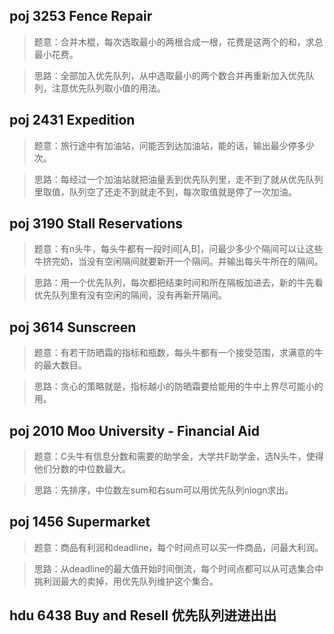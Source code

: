 ## poj 3253 Fence Repair
>题意：合并木棍，每次选取最小的两根合成一根，花费是这两个的和，求总最小花费。

>思路：全部加入优先队列，从中选取最小的两个数合并再重新加入优先队列，注意优先队列取小值的用法。

## poj 2431 Expedition
>题意：旅行途中有加油站，问能否到达加油站，能的话，输出最少停多少次。

>思路：每经过一个加油站就把油量丢到优先队列里，走不到了就从优先队列里取值，队列空了还走不到就走不到，每次取值就是停了一次加油。

## poj 3190 Stall Reservations
>题意：有n头牛，每头牛都有一段时间[A,B]，问最少多少个隔间可以让这些牛挤完奶，当没有空闲隔间就要新开一个隔间。并输出每头牛所在的隔间。

>思路：用一个优先队列，每次都把结束时间和所在隔板加进去，新的牛先看优先队列里有没有空闲的隔间，没有再新开隔间。

## poj 3614 Sunscreen
>题意：有若干防晒霜的指标和瓶数，每头牛都有一个接受范围，求满意的牛的最大数目。

>思路：贪心的策略就是，指标越小的防晒霜要给能用的牛中上界尽可能小的用。

## poj 2010 Moo University - Financial Aid
>题意：C头牛有信息分数和需要的助学金，大学共F助学金，选N头牛，使得他们分数的中位数最大。

>思路：先排序，中位数左sum和右sum可以用优先队列nlogn求出。

## poj 1456 Supermarket
>题意：商品有利润和deadline，每个时间点可以买一件商品，问最大利润。

>思路：从deadline的最大值开始时间倒流，每个时间点都可以从可选集合中挑利润最大的卖掉，用优先队列维护这个集合。

## hdu 6438  Buy and Resell 优先队列进进出出
